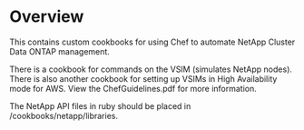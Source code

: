 Overview
========
This contains custom cookbooks for using Chef to automate NetApp Cluster Data ONTAP management.

There is a cookbook for commands on the VSIM (simulates NetApp nodes). There is also another cookbook for setting up VSIMs in High Availability mode for AWS. View the ChefGuidelines.pdf for more information. 

The NetApp API files in ruby should be placed in /cookbooks/netapp/libraries. 
